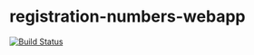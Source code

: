 # registration-numbers-webapp
[![Build Status](https://travis-ci.org/sibusisozibeko/registration-numbers-webapp.svg?branch=master)](https://travis-ci.org/sibusisozibeko/registration-numbers-webapp)

